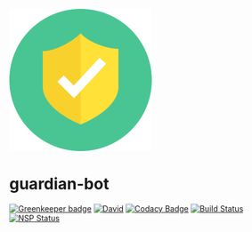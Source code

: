 ![Guardian-bot logo](assets/guardian.png)

# guardian-bot

[![Greenkeeper badge](https://badges.greenkeeper.io/Odinthewanderer/guardian-bot.svg)](https://greenkeeper.io/)
[![David](https://img.shields.io/david/Odinthewanderer/guardian-bot.svg?maxAge=3600)](https://david-dm.org/Odinthewanderer/guardian-bot)
[![Codacy Badge](https://api.codacy.com/project/badge/Grade/e20e4d6dc3ac46c29433abdb9d401f7a)](https://www.codacy.com/app/Odinthewanderer/guardian-bot?utm_source=github.com&amp;utm_medium=referral&amp;utm_content=Odinthewanderer/guardian-bot&amp;utm_campaign=Badge_Grade)
[![Build Status](https://travis-ci.org/Odinthewanderer/guardian-bot.svg?branch=master)](https://travis-ci.org/Odinthewanderer/guardian-bot)
[![NSP Status](https://nodesecurity.io/orgs/odin/projects/a7ece1c5-7ea3-47b3-9bd1-684177576ef0/badge)](https://nodesecurity.io/orgs/odin/projects/a7ece1c5-7ea3-47b3-9bd1-684177576ef0)
